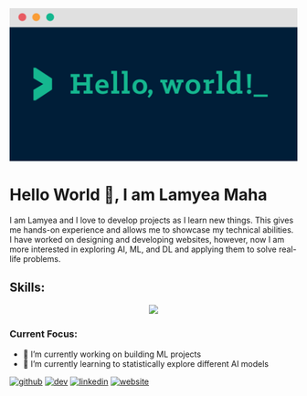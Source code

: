 
<!--#### App developer, AI enthusiast, content writer and a social introvert-->
![App developer, AI enthusiast, content writer and a social introvert](https://github.com/lamyeamaha/lamyeamaha/blob/main/banner.png)

# Hello World 👋, I am Lamyea Maha
I am Lamyea and I love to develop projects as I learn new things. This gives me hands-on experience and allows me to showcase my technical abilities. I have worked on designing and developing websites, however, now I am more interested in exploring AI, ML, and DL and applying them to solve real-life problems.

## Skills:
<!--https://github.com/tandpfun/skill-icons#icons-list-->
<p align="center">
  <a href="https://skillicons.dev">
    <img src="https://skillicons.dev/icons?i=py,tensorflow,androidstudio,git,java,c,cpp,ai,html,css,django&perline=11" />
  </a>
</p>

### Current Focus:
- 🔭 I’m currently working on building ML projects 
- 🌱 I’m currently learning to statistically explore different AI models 


<!--
### Check out what I am currently working on!
<img src="" width=256 />
-->
[<img src='https://cdn.jsdelivr.net/npm/simple-icons@3.0.1/icons/github.svg' alt='github' height='40'>](https://github.com/lamyeamaha)  [<img src='https://cdn.jsdelivr.net/npm/simple-icons@3.0.1/icons/dev-dot-to.svg' alt='dev' height='40'>](https://dev.to/lamyeamaha)  [<img src='https://cdn.jsdelivr.net/npm/simple-icons@3.0.1/icons/linkedin.svg' alt='linkedin' height='40'>](https://www.linkedin.com/in/lamyeamaha/)  [<img src='https://cdn.jsdelivr.net/npm/simple-icons@3.0.1/icons/icloud.svg' alt='website' height='40'>](https://github.com/lamyeamaha)  

